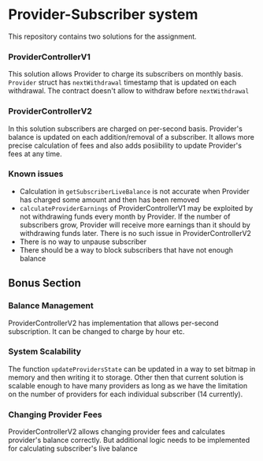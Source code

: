 # Provider-Subscriber system


This repository contains two solutions for the assignment. 

### ProviderControllerV1

This solution allows Provider to charge its subscribers on monthly basis. `Provider` struct has `nextWithdrawal` timestamp that is updated on each withdrawal. The contract doesn't allow to withdraw before `nextWithdrawal`

### ProviderControllerV2

In this solution subscribers are charged on per-second basis. Provider's balance is updated on each addition/removal of a subscriber. It allows more precise calculation of fees and also adds posiibility to update Provider's fees at any time.

### Known issues

+ Calculation in `getSubscriberLiveBalance` is not accurate when Provider has charged some amount and then has been removed
+ `calculateProviderEarnings` of ProviderControllerV1 may be exploited by not withdrawing funds every month by Provider. If the number of subscribers grow, Provider will receive more earnings than it should by withdrawing funds later.
There is no such issue in ProviderControllerV2
+ There is no way to unpause subscriber
+ There should be a way to block subscribers that have not enough balance

## Bonus Section
### Balance Management

ProviderControllerV2 has implementation that allows per-second subscription. It can be changed to charge by hour etc.

### System Scalability

The function `updateProvidersState` can be updated in a way to set bitmap in memory and then writing it to storage.
Other then that current solution is scalable enough to have many providers as long as we have the limitation on the number of providers for each individual subscriber (14 currently).

### Changing Provider Fees

ProviderControllerV2 allows changing provider fees and calculates provider's balance correctly. But additional logic needs to be implemented for calculating subscriber's live balance


